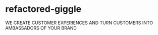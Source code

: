 # refactored-giggle
WE CREATE CUSTOMER EXPERIENCES AND TURN CUSTOMERS INTO AMBASSADORS OF YOUR BRAND
